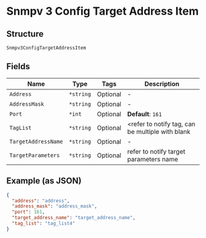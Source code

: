
# Snmpv 3 Config Target Address Item

## Structure

`Snmpv3ConfigTargetAddressItem`

## Fields

| Name | Type | Tags | Description |
|  --- | --- | --- | --- |
| `Address` | `*string` | Optional | - |
| `AddressMask` | `*string` | Optional | - |
| `Port` | `*int` | Optional | **Default**: `161` |
| `TagList` | `*string` | Optional | <refer to notify tag, can be multiple with blank |
| `TargetAddressName` | `*string` | Optional | - |
| `TargetParameters` | `*string` | Optional | refer to notify target parameters name |

## Example (as JSON)

```json
{
  "address": "address",
  "address_mask": "address_mask",
  "port": 161,
  "target_address_name": "target_address_name",
  "tag_list": "tag_list4"
}
```

